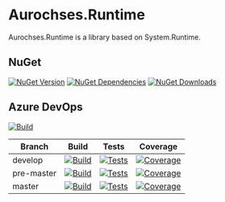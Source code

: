 # Aurochses.Runtime

Aurochses.Runtime is a library based on System.Runtime.

## NuGet
[![NuGet Version](https://img.shields.io/nuget/v/Aurochses.Runtime.svg?style=flat-square)](https://www.nuget.org/packages/Aurochses.Runtime)
[![NuGet Dependencies](https://img.shields.io/librariesio/release/nuget/Aurochses.Runtime.svg?style=flat-square)](https://libraries.io/nuget/Aurochses.Runtime)
[![NuGet Downloads](https://img.shields.io/nuget/dt/Aurochses.Runtime.svg?style=flat-square)](https://www.nuget.org/packages/Aurochses.Runtime)

## Azure DevOps

[![Build](https://img.shields.io/azure-devops/release/Aurochses/61cd8e26-670f-4d15-9b53-5e73a476a30f/1/1.svg?style=flat-square)](https://dev.azure.com/Aurochses/Aurochses.OpenSource/_release?definitionId=1)

Branch     | Build | Tests | Coverage
-----------|-------|-------|----------
develop | [![Build](https://img.shields.io/azure-devops/build/Aurochses/Aurochses.OpenSource/370/develop.svg?style=flat-square)](https://dev.azure.com/Aurochses/Aurochses.OpenSource/_build/latest?definitionId=370&branchName=develop) | [![Tests](https://img.shields.io/azure-devops/tests/Aurochses/Aurochses.OpenSource/370/develop.svg?style=flat-square)](https://dev.azure.com/Aurochses/Aurochses.OpenSource/_build/latest?definitionId=370&branchName=develop) | [![Coverage](https://img.shields.io/azure-devops/coverage/Aurochses/Aurochses.OpenSource/370/develop.svg?style=flat-square)](https://dev.azure.com/Aurochses/Aurochses.OpenSource/_build/latest?definitionId=370&branchName=develop)
pre-master | [![Build](https://img.shields.io/azure-devops/build/Aurochses/Aurochses.OpenSource/370/pre-master.svg?style=flat-square)](https://dev.azure.com/Aurochses/Aurochses.OpenSource/_build/latest?definitionId=370&branchName=pre-master) | [![Tests](https://img.shields.io/azure-devops/tests/Aurochses/Aurochses.OpenSource/370/pre-master.svg?style=flat-square)](https://dev.azure.com/Aurochses/Aurochses.OpenSource/_build/latest?definitionId=370&branchName=pre-master) | [![Coverage](https://img.shields.io/azure-devops/coverage/Aurochses/Aurochses.OpenSource/370/pre-master.svg?style=flat-square)](https://dev.azure.com/Aurochses/Aurochses.OpenSource/_build/latest?definitionId=370&branchName=pre-master)
master | [![Build](https://img.shields.io/azure-devops/build/Aurochses/Aurochses.OpenSource/370/master.svg?style=flat-square)](https://dev.azure.com/Aurochses/Aurochses.OpenSource/_build/latest?definitionId=370&branchName=master) | [![Tests](https://img.shields.io/azure-devops/tests/Aurochses/Aurochses.OpenSource/370/master.svg?style=flat-square)](https://dev.azure.com/Aurochses/Aurochses.OpenSource/_build/latest?definitionId=370&branchName=master) | [![Coverage](https://img.shields.io/azure-devops/coverage/Aurochses/Aurochses.OpenSource/370/master.svg?style=flat-square)](https://dev.azure.com/Aurochses/Aurochses.OpenSource/_build/latest?definitionId=370&branchName=master)
